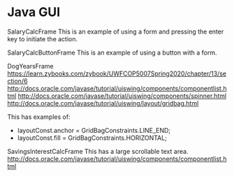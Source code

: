 # Java GUI


SalaryCalcFrame
This is an example of using a form and pressing the enter key to initiate the action.

SalaryCalcButtonFrame
This is an example of using a button with a form.

DogYearsFrame
https://learn.zybooks.com/zybook/UWFCOP5007Spring2020/chapter/13/section/6
http://docs.oracle.com/javase/tutorial/uiswing/components/componentlist.html
http://docs.oracle.com/javase/tutorial/uiswing/components/spinner.html
http://docs.oracle.com/javase/tutorial/uiswing/layout/gridbag.html

This has examples of:
* layoutConst.anchor = GridBagConstraints.LINE_END;
* layoutConst.fill = GridBagConstraints.HORIZONTAL;


SavingsInterestCalcFrame
This has a large scrollable text area.
http://docs.oracle.com/javase/tutorial/uiswing/components/componentlist.html

